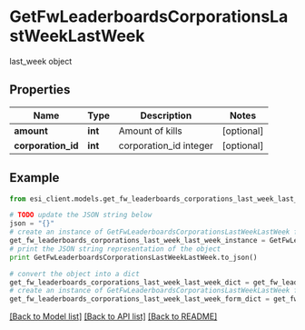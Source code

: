 # GetFwLeaderboardsCorporationsLastWeekLastWeek

last_week object

## Properties

Name | Type | Description | Notes
------------ | ------------- | ------------- | -------------
**amount** | **int** | Amount of kills | [optional] 
**corporation_id** | **int** | corporation_id integer | [optional] 

## Example

```python
from esi_client.models.get_fw_leaderboards_corporations_last_week_last_week import GetFwLeaderboardsCorporationsLastWeekLastWeek

# TODO update the JSON string below
json = "{}"
# create an instance of GetFwLeaderboardsCorporationsLastWeekLastWeek from a JSON string
get_fw_leaderboards_corporations_last_week_last_week_instance = GetFwLeaderboardsCorporationsLastWeekLastWeek.from_json(json)
# print the JSON string representation of the object
print GetFwLeaderboardsCorporationsLastWeekLastWeek.to_json()

# convert the object into a dict
get_fw_leaderboards_corporations_last_week_last_week_dict = get_fw_leaderboards_corporations_last_week_last_week_instance.to_dict()
# create an instance of GetFwLeaderboardsCorporationsLastWeekLastWeek from a dict
get_fw_leaderboards_corporations_last_week_last_week_form_dict = get_fw_leaderboards_corporations_last_week_last_week.from_dict(get_fw_leaderboards_corporations_last_week_last_week_dict)
```
[[Back to Model list]](../README.md#documentation-for-models) [[Back to API list]](../README.md#documentation-for-api-endpoints) [[Back to README]](../README.md)


